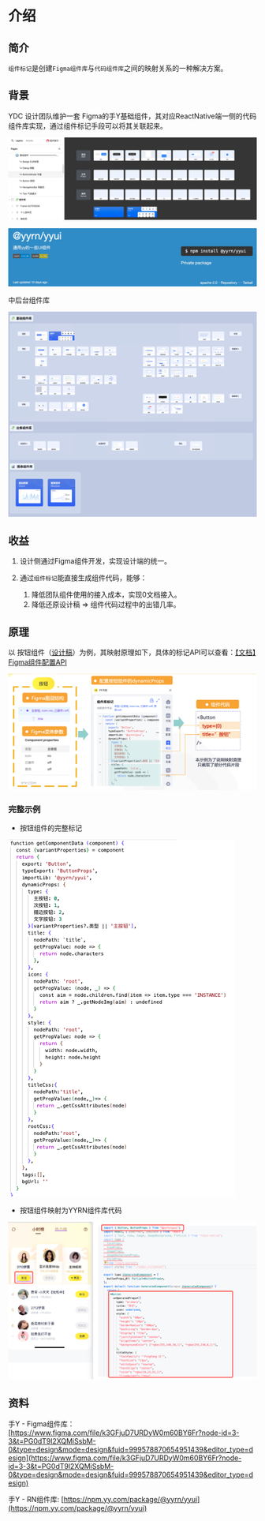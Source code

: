 # 介绍

## 简介

`组件标记`是创建`Figma组件库`与`代码组件库`之间的映射关系的一种解决方案。

## 背景

YDC 设计团队维护一套 Figma的手Y基础组件，其对应ReactNative端一侧的代码组件库实现，通过组件标记手段可以将其关联起来。

![](./01-intro.assets/54bc4cf18c87f96a734301a4673c88f3.png)

![](./01-intro.assets/f39d577562d7a3265fcb1a88c2eb087e.png)

中后台组件库

![中后台](./01-intro.assets/image.png)

## 收益

1. 设计侧通过Figma组件开发，实现设计端的统一。
2. 通过`组件标记`能直接生成组件代码，能够：
   
   1. 降低团队组件使用的接入成本，实现0文档接入。
   2. 降低还原设计稿 => 组件代码过程中的出错几率。

## 原理

以 按钮组件（[设计稿](https://www.figma.com/design/cNJ4lpXYaDxqU8ONk2pWck/%E7%BB%84%E4%BB%B6%E5%BA%93-C%E7%AB%AF-%E7%A7%BB%E5%8A%A8%E7%AB%AF-(Copy)?node-id=192-10756&t=zk317WUGDV8XLCVZ-4)）为例，其映射原理如下，具体的标记API可以查看：[【文档】Figma组件配置API](https://ku.baidu-int.com/knowledge/HFVrC7hq1Q/M-wK0zh99p/mTQY0VEf8w/BqRvYe-4gvtg7q)

![](./01-intro.assets/c9b57ce2020db6d02ce40c7b6dd98439.png)

### 完整示例

* 按钮组件的完整标记

![](./01-intro.assets/66baa05f268ce95d7fae51e072ee73a4.png)

* 按钮组件映射为YYRN组件库代码

![](./01-intro.assets/88284d5bb2a3fc4ccb37c1f2467f71e4.png)

## 资料

手Y - Figma组件库：[https://www.figma.com/file/k3GFjuD7URDyW0m60BY6Fr?node-id=3-3&t=PG0dT9l2XQMiSsbM-0&type=design&mode=design&fuid=999578870654951439&editor_type=design](https://www.figma.com/file/k3GFjuD7URDyW0m60BY6Fr?node-id=3-3&t=PG0dT9l2XQMiSsbM-0&type=design&mode=design&fuid=999578870654951439&editor_type=design)

手Y - RN组件库: [https://npm.yy.com/package/@yyrn/yyui](https://npm.yy.com/package/@yyrn/yyui)
